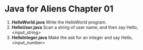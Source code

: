 # Java for Aliens Chapter 01

1. **HelloWorld.java** 
    Write the HelloWorld program.
2. **HelloUser.java**
    Scan a string of user name, and then say Hello, <input_string>
3. **HelloInteger.java** 
    Make the ask for an integer and say Hello, <input_number>

